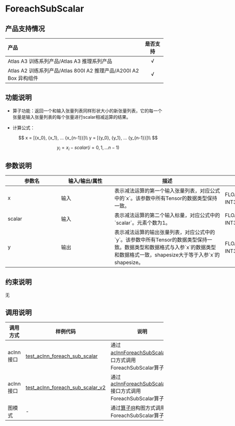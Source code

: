 # ForeachSubScalar

## 产品支持情况

|产品             |  是否支持  |
|:-------------------------|:----------:|
|  <term>Atlas A3 训练系列产品/Atlas A3 推理系列产品</term>   |     √    |
|  <term>Atlas A2 训练系列产品/Atlas 800I A2 推理产品/A200I A2 Box 异构组件</term>     |     √    |

## 功能说明

- 算子功能：返回一个和输入张量列表同样形状大小的新张量列表，它的每一个张量是输入张量列表的每个张量进行scalar相减运算的结果。

- 计算公式：

  $$
  x = [{x_0}, {x_1}, ... {x_{n-1}}]\\
  y = [{y_0}, {y_1}, ... {y_{n-1}}]\\
  $$ 

  $$
  y_i = x_i - scalar (i=0,1,...n-1)
  $$

## 参数说明

<table style="undefined;table-layout: fixed; width: 1005px"><colgroup>
  <col style="width: 170px">
  <col style="width: 170px">
  <col style="width: 352px">
  <col style="width: 213px">
  <col style="width: 100px">
  </colgroup>
  <thead>
    <tr>
      <th>参数名</th>
      <th>输入/输出/属性</th>
      <th>描述</th>
      <th>数据类型</th>
      <th>数据格式</th>
    </tr></thead>
  <tbody>
    <tr>
      <td>x</td>
      <td>输入</td>
      <td>表示减法运算的第一个输入张量列表，对应公式中的`x`。该参数中所有Tensor的数据类型保持一致。</td>
      <td>FLOAT32、FLOAT16、INT32、BFLOAT16</td>
      <td>ND</td>
    </tr>
    <tr>
      <td>scalar</td>
      <td>输入</td>
      <td>表示减法运算的第二个输入标量，对应公式中的`scalar`。元素个数为1。</td>
      <td>FLOAT32、FLOAT16、INT32、INT64、DOUBLE</td><!--V2多了INT64/DOUBLE-->
      <td>ND</td>
    </tr>
    <tr>
      <td>y</td>
      <td>输出</td>
      <td>表示减法运算的输出张量列表，对应公式中的`y`。该参数中所有Tensor的数据类型保持一致。数据类型和数据格式与入参`x`的数据类型和数据格式一致，shapesize大于等于入参`x`的shapesize。</td>
      <td>FLOAT32、FLOAT16、INT32、BFLOAT16</td>
      <td>ND</td>
    </tr>
  </tbody></table>

## 约束说明

无

## 调用说明

| 调用方式   | 样例代码           | 说明                                         |
| ---------------- | --------------------------- | --------------------------------------------------- |
| aclnn接口  | [test_aclnn_foreach_sub_scalar](examples/test_aclnn_foreach_sub_scalar.cpp) | 通过[aclnnForeachSubScalar](docs/aclnnForeachSubScalar.md)接口方式调用ForeachSubScalar算子。 |
| aclnn接口  | [test_aclnn_foreach_sub_scalar_v2](examples/test_aclnn_foreach_sub_scalar_v2.cpp) | 通过[aclnnForeachSubScalarV2](docs/aclnnForeachSubScalarV2.md)接口方式调用ForeachSubScalar算子。 |
| 图模式 | -  | 通过[算子IR](op_graph/foreach_sub_scalar_proto.h)构图方式调用ForeachSubScalar算子。         |

<!--[test_geir_foreach_sub_scalar](examples/test_geir_foreach_sub_scalar.cpp)-->